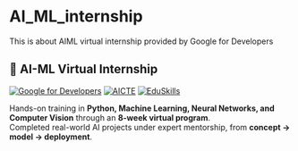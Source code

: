# AI_ML_internship
This is about AIML virtual internship provided by Google for Developers
## 🚀 AI-ML Virtual Internship  
[![Google for Developers](https://img.shields.io/badge/Google%20for%20Developers-AI%2FML-blue?logo=google&logoColor=white)](#)
[![AICTE](https://img.shields.io/badge/AICTE-Internship-yellow?logo=google&logoColor=white)](#)
[![EduSkills](https://img.shields.io/badge/EduSkills-Partner-green)](#)

Hands-on training in **Python, Machine Learning, Neural Networks, and Computer Vision** through an **8-week virtual program**.  
Completed real-world AI projects under expert mentorship, from **concept → model → deployment**.
